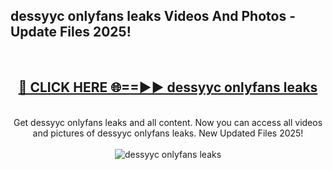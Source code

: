 <h2>dessyyc onlyfans leaks Videos And Photos - Update Files 2025!</h2>
<br>
<div align="center">
<h2><a href="https://linkcuts.com/hfmhzwbr" rel="nofollow">🔴 CLICK HERE 🌐==►► dessyyc onlyfans leaks</a></h2>
<br>
Get dessyyc onlyfans leaks and all content. Now you can access all videos and pictures of dessyyc onlyfans leaks. New Updated Files 2025!
<br>
<br>
<a href="https://linkcuts.com/hfmhzwbr" rel="nofollow" data-target="animated-image.originalLink"><img src="https://i.ibb.co.com/WyWwxjT/player-gif2.gif" alt="dessyyc onlyfans leaks" style="max-width: 100%; display: inline-block;" data-target="animated-image.originalImage"></a>
</div>
<br>